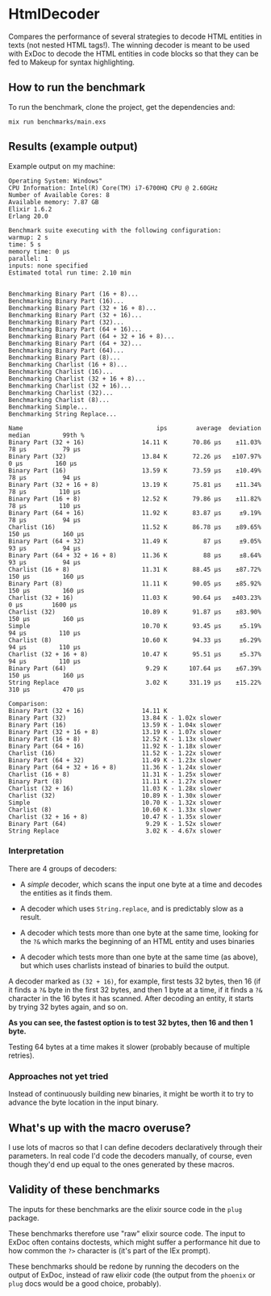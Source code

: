 # HtmlDecoder

Compares the performance of several strategies to decode HTML entities in texts
(not nested HTML tags!).
The winning decoder is meant to be used with ExDoc to decode the HTML entities in code blocks so that they can be fed to Makeup for syntax highlighting.

## How to run the benchmark

To run the benchmark, clone the project, get the dependencies and:

```
mix run benchmarks/main.exs
```

## Results (example output)

Example output on my machine:

```text
Operating System: Windows"
CPU Information: Intel(R) Core(TM) i7-6700HQ CPU @ 2.60GHz
Number of Available Cores: 8
Available memory: 7.87 GB
Elixir 1.6.2
Erlang 20.0

Benchmark suite executing with the following configuration:
warmup: 2 s
time: 5 s
memory time: 0 μs
parallel: 1
inputs: none specified
Estimated total run time: 2.10 min


Benchmarking Binary Part (16 + 8)...
Benchmarking Binary Part (16)...
Benchmarking Binary Part (32 + 16 + 8)...
Benchmarking Binary Part (32 + 16)...
Benchmarking Binary Part (32)...
Benchmarking Binary Part (64 + 16)...
Benchmarking Binary Part (64 + 32 + 16 + 8)...
Benchmarking Binary Part (64 + 32)...
Benchmarking Binary Part (64)...
Benchmarking Binary Part (8)...
Benchmarking Charlist (16 + 8)...
Benchmarking Charlist (16)...
Benchmarking Charlist (32 + 16 + 8)...
Benchmarking Charlist (32 + 16)...
Benchmarking Charlist (32)...
Benchmarking Charlist (8)...
Benchmarking Simple...
Benchmarking String Replace...

Name                                     ips        average  deviation         median         99th %
Binary Part (32 + 16)                14.11 K       70.86 μs    ±11.03%          78 μs          79 μs
Binary Part (32)                     13.84 K       72.26 μs   ±107.97%           0 μs         160 μs
Binary Part (16)                     13.59 K       73.59 μs    ±10.49%          78 μs          94 μs
Binary Part (32 + 16 + 8)            13.19 K       75.81 μs    ±11.34%          78 μs         110 μs
Binary Part (16 + 8)                 12.52 K       79.86 μs    ±11.82%          78 μs         110 μs
Binary Part (64 + 16)                11.92 K       83.87 μs     ±9.19%          78 μs          94 μs
Charlist (16)                        11.52 K       86.78 μs    ±89.65%         150 μs         160 μs
Binary Part (64 + 32)                11.49 K          87 μs     ±9.05%          93 μs          94 μs
Binary Part (64 + 32 + 16 + 8)       11.36 K          88 μs     ±8.64%          93 μs          94 μs
Charlist (16 + 8)                    11.31 K       88.45 μs    ±87.72%         150 μs         160 μs
Binary Part (8)                      11.11 K       90.05 μs    ±85.92%         150 μs         160 μs
Charlist (32 + 16)                   11.03 K       90.64 μs   ±403.23%           0 μs        1600 μs
Charlist (32)                        10.89 K       91.87 μs    ±83.90%         150 μs         160 μs
Simple                               10.70 K       93.45 μs     ±5.19%          94 μs         110 μs
Charlist (8)                         10.60 K       94.33 μs     ±6.29%          94 μs         110 μs
Charlist (32 + 16 + 8)               10.47 K       95.51 μs     ±5.37%          94 μs         110 μs
Binary Part (64)                      9.29 K      107.64 μs    ±67.39%         150 μs         160 μs
String Replace                        3.02 K      331.19 μs    ±15.22%         310 μs         470 μs

Comparison:
Binary Part (32 + 16)                14.11 K
Binary Part (32)                     13.84 K - 1.02x slower
Binary Part (16)                     13.59 K - 1.04x slower
Binary Part (32 + 16 + 8)            13.19 K - 1.07x slower
Binary Part (16 + 8)                 12.52 K - 1.13x slower
Binary Part (64 + 16)                11.92 K - 1.18x slower
Charlist (16)                        11.52 K - 1.22x slower
Binary Part (64 + 32)                11.49 K - 1.23x slower
Binary Part (64 + 32 + 16 + 8)       11.36 K - 1.24x slower
Charlist (16 + 8)                    11.31 K - 1.25x slower
Binary Part (8)                      11.11 K - 1.27x slower
Charlist (32 + 16)                   11.03 K - 1.28x slower
Charlist (32)                        10.89 K - 1.30x slower
Simple                               10.70 K - 1.32x slower
Charlist (8)                         10.60 K - 1.33x slower
Charlist (32 + 16 + 8)               10.47 K - 1.35x slower
Binary Part (64)                      9.29 K - 1.52x slower
String Replace                        3.02 K - 4.67x slower
```

### Interpretation

There are 4 groups of decoders:

  * A *simple* decoder, which scans the input one byte at a time and decodes the entities as it finds them.

  * A decoder which uses `String.replace`, and is predictably slow as a result.

  * A decoder which tests more than one byte at the same time, looking for the `?&` which marks the beginning of an HTML entity and uses binaries

  * A decoder which tests more than one byte at the same time (as above), but which uses charlists instead of binaries to build the output.

A decoder marked as `(32 + 16)`, for example, first tests 32 bytes, then 16 (if it finds a `?&` byte in the first 32 bytes, and then 1 byte at a time, if it finds a `?&` character in the 16 bytes it has scanned.
After decoding an entity, it starts by trying 32 bytes again, and so on.

**As you can see, the fastest option is to test 32 bytes, then 16 and then 1 byte.**

Testing 64 bytes at a time makes it slower (probably because of multiple retries).

### Approaches not yet tried

Instead of continuously building new binaries, it might be worth it to try to advance the byte location in the input binary.

## What's up with the macro overuse?

I use lots of macros so that I can define decoders declaratively through their parameters.
In real code I'd code the decoders manually, of course, even though they'd end up equal to the ones generated by these macros.

## Validity of these benchmarks

The inputs for these benchmarks are the elixir source code in the `plug` package.

These benchmarks therefore use "raw" elixir source code.
The input to ExDoc often contains doctests, which might suffer a performance hit due to how common the `?>` character is (it's part of the IEx prompt).

These benchmarks should be redone by running the decoders on the output of ExDoc, instead of raw elixir code (the output from the `phoenix` or `plug` docs would be a good choice, probably).